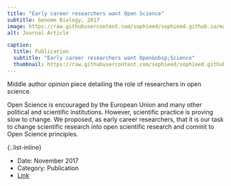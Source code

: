 ```yaml
---
title: "Early career researchers want Open Science"
subtitle: Genome Biology, 2017
image: https://raw.githubusercontent.com/sophieed/sophieed.github.io/master/assets/img/portfolio/open-science.png
alt: Journal Article

caption:
  title: Publication
  subtitle: "Early career researchers want Open&nbsp;Science"
  thumbnail: https://raw.githubusercontent.com/sophieed/sophieed.github.io/master/assets/img/portfolio/open-science.png
---
```

Middle author opinion piece detailing the role of researchers in open science.<br>

Open Science is encouraged by the European Union and many other political and scientific institutions. 
However, scientific practice is proving slow to change. We proposed, as early career researchers, that 
it is our task to change scientific research into open scientific research and commit to Open Science principles.

{:.list-inline}
- Date: November 2017
- Category: Publication
- <a href="https://pubmed.ncbi.nlm.nih.gov/29141654/" target="_blank">Link</a>

